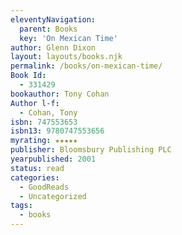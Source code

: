 ```yaml
---
eleventyNavigation:
  parent: Books
  key: 'On Mexican Time'
author: Glenn Dixon
layout: layouts/books.njk
permalink: /books/on-mexican-time/
Book Id:
  - 331429
bookauthor: Tony Cohan
Author l-f:
  - Cohan, Tony
isbn: 747553653
isbn13: 9780747553656
myrating: ★★★★★
publisher: Bloomsbury Publishing PLC
yearpublished: 2001
status: read
categories:
  - GoodReads
  - Uncategorized
tags:
  - books
---
```

